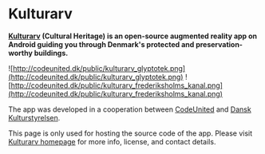 # <span>Kulturarv</span> #

**[Kulturarv](http://codeunited.dk/kulturarv) (Cultural Heritage) is an open-source augmented reality app on Android guiding you through Denmark's protected and preservation-worthy buildings.**

![http://codeunited.dk/public/kulturarv_glyptotek.png](http://codeunited.dk/public/kulturarv_glyptotek.png) ![http://codeunited.dk/public/kulturarv_frederiksholms_kanal.png](http://codeunited.dk/public/kulturarv_frederiksholms_kanal.png)

The app was developed in a cooperation between [CodeUnited](http://codeunited.dk) and [Dansk Kulturstyrelsen](http://kulturstyrelsen.dk).

This page is only used for hosting the source code of the app. Please visit [Kulturarv homepage](http://codeunited.dk/kulturarv) for more info, license, and contact details.